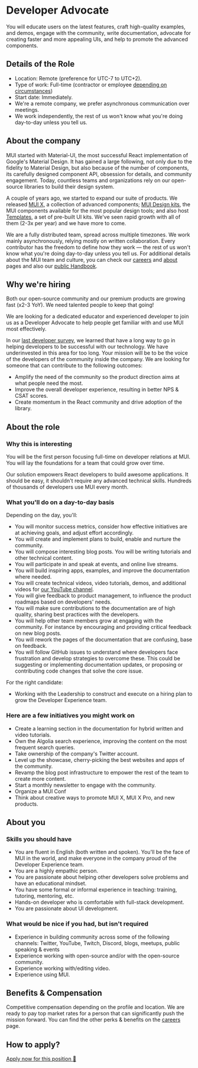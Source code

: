 # Developer Advocate

<p class="description">You will educate users on the latest features, craft high-quality examples, and demos, engage with the community, write documentation, advocate for creating faster and more appealing UIs, and help to promote the advanced components.</p>

## Details of the Role

- Location: Remote (preference for UTC-7 to UTC+2).
- Type of work: Full-time (contractor or employee [depending on circumstances](https://mui-org.notion.site/Hiring-FAQ-64763b756ae44c37b47b081f98915501))
- Start date: Immediately.
- We're a remote company, we prefer asynchronous communication over meetings.
- We work independently, the rest of us won't know what you're doing day-to-day unless you tell us.

## About the company

MUI started with Material-UI, the most successful React implementation of Google's Material Design.
It has gained a large following, not only due to the fidelity to Material Design, but also because of the number of components, its carefully designed component API, obsession for details, and community engagement.
Today, countless teams and organizations rely on our open-source libraries to build their design system.

A couple of years ago, we started to expand our suite of products.
We released [MUI X](/x/), a collection of advanced components; [MUI Design kits](/design-kits/), the MUI components available for the most popular design tools; and also host [Templates](/templates/), a set of pre-built UI kits.
We've seen rapid growth with all of them (2-3x per year) and we have more to come.

We are a fully distributed team, spread across multiple timezones.
We work mainly asynchronously, relying mostly on written collaboration.
Every contributor has the freedom to define how they work — the rest of us won't know what you're doing day-to-day unless you tell us.
For additional details about the MUI team and culture, you can check our [careers](/careers/) and [about](/about/) pages and also our [public Handbook](https://mui-org.notion.site/Handbook-f086d47e10794d5e839aef9dc67f324b).

## Why we're hiring

Both our open-source community and our premium products are growing fast (x2-3 YoY).
We need talented people to keep that going!

We are looking for a dedicated educator and experienced developer to join us as a Developer Advocate to help people get familiar with and use MUI most effectively.

In our [last developer survey](/blog/2021-developer-survey-results/#5-how-can-we-improve-material-ui-for-you), we learned that have a long way to go in helping developers to be successful with our technology.
We have underinvested in this area for too long.
Your mission will be to be the voice of the developers of the community inside the company.
We are looking for someone that can contribute to the following outcomes:

- Amplify the need of the community so the product direction aims at what people need the most.
- Improve the overall developer experience, resulting in better NPS & CSAT scores.
- Create momentum in the React community and drive adoption of the library.

## About the role

### Why this is interesting

You will be the first person focusing full-time on developer relations at MUI.
You will lay the foundations for a team that could grow over time.

Our solution empowers React developers to build awesome applications. It should be easy, it shouldn't require any advanced technical skills. Hundreds of thousands of developers use MUI every month.

### What you'll do on a day-to-day basis

Depending on the day, you'll:

- You will monitor success metrics, consider how effective initiatives are at achieving goals, and adjust effort accordingly.
- You will create and implement plans to build, enable and nurture the community.
- You will compose interesting blog posts. You will be writing tutorials and other technical content.
- You will participate in and speak at events, and online live streams.
- You will build inspiring apps, examples, and improve the documentation where needed.
- You will create technical videos, video tutorials, demos, and additional videos for [our YouTube channel](https://www.youtube.com/channel/UCUdh2wVTrd7hErLo9Rh0HsQ).
- You will give feedback to product management, to influence the product roadmaps based on developers' needs.
- You will make sure contributions to the documentation are of high quality, sharing best practices with the developers.
- You will help other team members grow at engaging with the community. For instance by encouraging and providing critical feedback on new blog posts.
- You will rework the pages of the documentation that are confusing, base on feedback.
- You will follow GitHub issues to understand where developers face frustration and develop strategies to overcome these. This could be suggesting or implementing documentation updates, or proposing or contributing code changes that solve the core issue.

For the right candidate:

- Working with the Leadership to construct and execute on a hiring plan to grow the Developer Experience team.

### Here are a few initiatives you might work on

- Create a learning section in the documentation for hybrid written and video tutorials.
- Own the Algolia search experience, improving the content on the most frequent search queries.
- Take ownership of the company's Twitter account.
- Level up the showcase, cherry-picking the best websites and apps of the community.
- Revamp the blog post infrastructure to empower the rest of the team to create more content.
- Start a monthly newsletter to engage with the community.
- Organize a MUI Conf
- Think about creative ways to promote MUI X, MUI X Pro, and new products.

## About you

### Skills you should have

- You are fluent in English (both written and spoken). You'll be the face of MUI in the world, and make everyone in the company proud of the Developer Experience team.
- You are a highly empathic person.
- You are passionate about helping other developers solve problems and have an educational mindset.
- You have some formal or informal experience in teaching: training, tutoring, mentoring, etc.
- Hands-on developer who is comfortable with full-stack development.
- You are passionate about UI development.

### What would be nice if you had, but isn't required

- Experience in building community across some of the following channels: Twitter, YouTube, Twitch, Discord, blogs, meetups, public speaking & events
- Experience working with open-source and/or with the open-source community.
- Experience working with/editing video.
- Experience using MUI.

## Benefits & Compensation

Competitive compensation depending on the profile and location.
We are ready to pay top market rates for a person that can significantly push the mission forward.
You can find the other perks & benefits on the [careers](/careers/#perks-amp-benefits) page.

## How to apply?

[Apply now for this position 📮](https://airtable.com/shrdqo1Z6srZXGcvh?prefill_Applying+for=Developer%20Advocate&prefill_source=mui.com)
